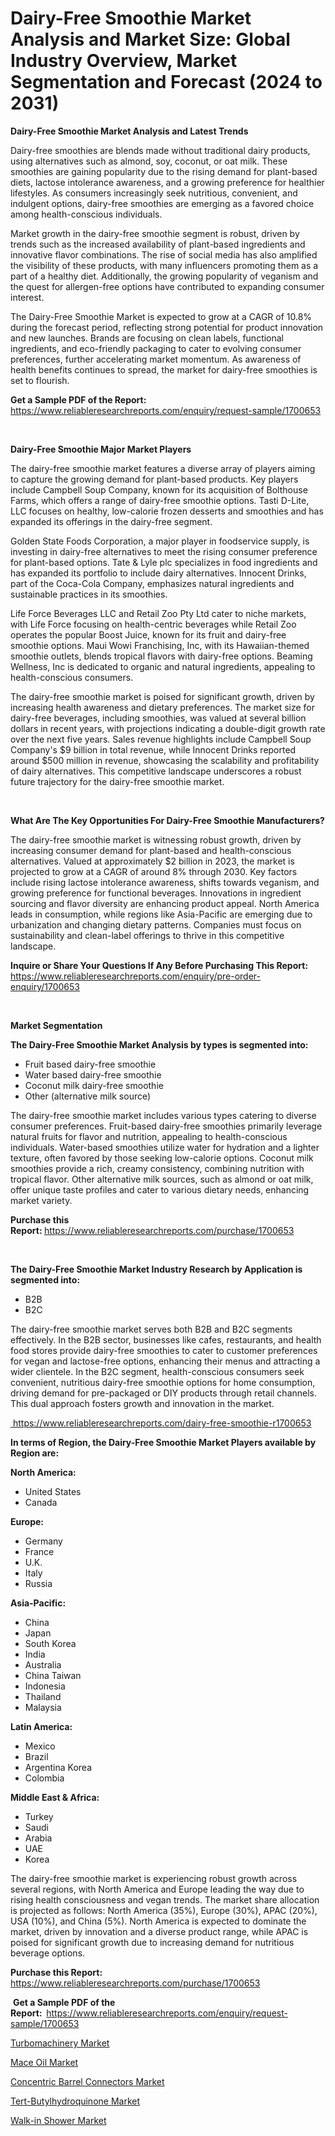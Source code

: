 <p><h1>Dairy-Free Smoothie Market Analysis and Market Size: Global Industry Overview, Market Segmentation and Forecast (2024 to 2031)</h1></p><p><strong>Dairy-Free Smoothie Market Analysis and Latest Trends</strong></p>
<p><p>Dairy-free smoothies are blends made without traditional dairy products, using alternatives such as almond, soy, coconut, or oat milk. These smoothies are gaining popularity due to the rising demand for plant-based diets, lactose intolerance awareness, and a growing preference for healthier lifestyles. As consumers increasingly seek nutritious, convenient, and indulgent options, dairy-free smoothies are emerging as a favored choice among health-conscious individuals.</p><p>Market growth in the dairy-free smoothie segment is robust, driven by trends such as the increased availability of plant-based ingredients and innovative flavor combinations. The rise of social media has also amplified the visibility of these products, with many influencers promoting them as a part of a healthy diet. Additionally, the growing popularity of veganism and the quest for allergen-free options have contributed to expanding consumer interest.</p><p>The Dairy-Free Smoothie Market is expected to grow at a CAGR of 10.8% during the forecast period, reflecting strong potential for product innovation and new launches. Brands are focusing on clean labels, functional ingredients, and eco-friendly packaging to cater to evolving consumer preferences, further accelerating market momentum. As awareness of health benefits continues to spread, the market for dairy-free smoothies is set to flourish.</p></p>
<p><strong>Get a Sample PDF of the Report:&nbsp;</strong> <a href="https://www.reliableresearchreports.com/enquiry/request-sample/1700653?utm_campaign=4&utm_medium=2&utm_source=Github&utm_content=ia&utm_term=21102024&utm_id=dairy-free-smoothie">https://www.reliableresearchreports.com/enquiry/request-sample/1700653</a></p>
<p>&nbsp;</p>
<p><strong>Dairy-Free Smoothie Major Market Players</strong></p>
<p><p>The dairy-free smoothie market features a diverse array of players aiming to capture the growing demand for plant-based products. Key players include Campbell Soup Company, known for its acquisition of Bolthouse Farms, which offers a range of dairy-free smoothie options. Tasti D-Lite, LLC focuses on healthy, low-calorie frozen desserts and smoothies and has expanded its offerings in the dairy-free segment.</p><p>Golden State Foods Corporation, a major player in foodservice supply, is investing in dairy-free alternatives to meet the rising consumer preference for plant-based options. Tate & Lyle plc specializes in food ingredients and has expanded its portfolio to include dairy alternatives. Innocent Drinks, part of the Coca-Cola Company, emphasizes natural ingredients and sustainable practices in its smoothies.</p><p>Life Force Beverages LLC and Retail Zoo Pty Ltd cater to niche markets, with Life Force focusing on health-centric beverages while Retail Zoo operates the popular Boost Juice, known for its fruit and dairy-free smoothie options. Maui Wowi Franchising, Inc, with its Hawaiian-themed smoothie outlets, blends tropical flavors with dairy-free options. Beaming Wellness, Inc is dedicated to organic and natural ingredients, appealing to health-conscious consumers.</p><p>The dairy-free smoothie market is poised for significant growth, driven by increasing health awareness and dietary preferences. The market size for dairy-free beverages, including smoothies, was valued at several billion dollars in recent years, with projections indicating a double-digit growth rate over the next five years. Sales revenue highlights include Campbell Soup Company's $9 billion in total revenue, while Innocent Drinks reported around $500 million in revenue, showcasing the scalability and profitability of dairy alternatives. This competitive landscape underscores a robust future trajectory for the dairy-free smoothie market.</p></p>
<p>&nbsp;</p>
<p><strong>What Are The Key Opportunities For Dairy-Free Smoothie Manufacturers?</strong></p>
<p><p>The dairy-free smoothie market is witnessing robust growth, driven by increasing consumer demand for plant-based and health-conscious alternatives. Valued at approximately $2 billion in 2023, the market is projected to grow at a CAGR of around 8% through 2030. Key factors include rising lactose intolerance awareness, shifts towards veganism, and growing preference for functional beverages. Innovations in ingredient sourcing and flavor diversity are enhancing product appeal. North America leads in consumption, while regions like Asia-Pacific are emerging due to urbanization and changing dietary patterns. Companies must focus on sustainability and clean-label offerings to thrive in this competitive landscape.</p></p>
<p><strong>Inquire or Share Your Questions If Any Before Purchasing This Report:</strong> <a href="https://www.reliableresearchreports.com/enquiry/pre-order-enquiry/1700653?utm_campaign=4&utm_medium=2&utm_source=Github&utm_content=ia&utm_term=21102024&utm_id=dairy-free-smoothie">https://www.reliableresearchreports.com/enquiry/pre-order-enquiry/1700653</a></p>
<p>&nbsp;</p>
<p><strong>Market Segmentation</strong></p>
<p><strong>The Dairy-Free Smoothie Market Analysis by types is segmented into:</strong></p>
<p><ul><li>Fruit based dairy-free smoothie</li><li>Water based dairy-free smoothie</li><li>Coconut milk dairy-free smoothie</li><li>Other (alternative milk source)</li></ul></p>
<p><p>The dairy-free smoothie market includes various types catering to diverse consumer preferences. Fruit-based dairy-free smoothies primarily leverage natural fruits for flavor and nutrition, appealing to health-conscious individuals. Water-based smoothies utilize water for hydration and a lighter texture, often favored by those seeking low-calorie options. Coconut milk smoothies provide a rich, creamy consistency, combining nutrition with tropical flavor. Other alternative milk sources, such as almond or oat milk, offer unique taste profiles and cater to various dietary needs, enhancing market variety.</p></p>
<p><strong>Purchase this Report:&nbsp;</strong><a href="https://www.reliableresearchreports.com/purchase/1700653?utm_campaign=4&utm_medium=2&utm_source=Github&utm_content=ia&utm_term=21102024&utm_id=dairy-free-smoothie">https://www.reliableresearchreports.com/purchase/1700653</a></p>
<p>&nbsp;</p>
<p><strong>The Dairy-Free Smoothie Market Industry Research by Application is segmented into:</strong></p>
<p><ul><li>B2B</li><li>B2C</li></ul></p>
<p><p>The dairy-free smoothie market serves both B2B and B2C segments effectively. In the B2B sector, businesses like cafes, restaurants, and health food stores provide dairy-free smoothies to cater to customer preferences for vegan and lactose-free options, enhancing their menus and attracting a wider clientele. In the B2C segment, health-conscious consumers seek convenient, nutritious dairy-free smoothie options for home consumption, driving demand for pre-packaged or DIY products through retail channels. This dual approach fosters growth and innovation in the market.</p></p>
<p><a href="https://www.reliableresearchreports.com/dairy-free-smoothie-r1700653?utm_campaign=4&utm_medium=2&utm_source=Github&utm_content=ia&utm_term=21102024&utm_id=dairy-free-smoothie">&nbsp;https://www.reliableresearchreports.com/dairy-free-smoothie-r1700653</a></p>
<p><strong>In terms of Region, the Dairy-Free Smoothie Market Players available by Region are:</strong></p>
<p>
    <p> <strong> North America: </strong>
        <ul>
            <li>United States</li>
            <li>Canada</li>
        </ul>
        </p> 
    <p> <strong> Europe: </strong>
        <ul>
            <li>Germany</li>
            <li>France</li>
            <li>U.K.</li>
            <li>Italy</li>
            <li>Russia</li>
        </ul>
        </p> 
    <p> <strong> Asia-Pacific: </strong>
        <ul>
            <li>China</li>
            <li>Japan</li>
            <li>South Korea</li>
            <li>India</li>
            <li>Australia</li>
            <li>China Taiwan</li>
            <li>Indonesia</li>
            <li>Thailand</li>
            <li>Malaysia</li>
        </ul>
        </p> 
    <p> <strong> Latin America: </strong>
        <ul>
            <li>Mexico</li>
            <li>Brazil</li>
            <li>Argentina Korea</li>
            <li>Colombia</li>
        </ul>
        </p> 
    <p> <strong> Middle East & Africa: </strong>
        <ul>
            <li>Turkey</li>
            <li>Saudi</li>
            <li>Arabia</li>
            <li>UAE</li>
            <li>Korea</li>
        </ul>
    </p>
    </p>
<p><p>The dairy-free smoothie market is experiencing robust growth across several regions, with North America and Europe leading the way due to rising health consciousness and vegan trends. The market share allocation is projected as follows: North America (35%), Europe (30%), APAC (20%), USA (10%), and China (5%). North America is expected to dominate the market, driven by innovation and a diverse product range, while APAC is poised for significant growth due to increasing demand for nutritious beverage options.</p></p>
<p><strong>Purchase this Report: </strong><a href="https://www.reliableresearchreports.com/purchase/1700653?utm_campaign=4&utm_medium=2&utm_source=Github&utm_content=ia&utm_term=21102024&utm_id=dairy-free-smoothie">https://www.reliableresearchreports.com/purchase/1700653</a></p>
<p>&nbsp;<strong>Get a Sample PDF of the Report:&nbsp;&nbsp;</strong><a href="https://www.reliableresearchreports.com/enquiry/request-sample/1700653?utm_campaign=4&utm_medium=2&utm_source=Github&utm_content=ia&utm_term=21102024&utm_id=dairy-free-smoothie">https://www.reliableresearchreports.com/enquiry/request-sample/1700653</a></p>
<p><strong></strong></p>
<p><p><a href="https://issuu.com/reportprime-2/docs/turbomachinery-market-size-2030.ppt_74d793b181a620?utm_campaign=4&utm_medium=2&utm_source=Github&utm_content=ia&utm_term=21102024&utm_id=dairy-free-smoothie">Turbomachinery Market</a></p><p><a href="https://www.linkedin.com/pulse/mace-oil-market-trends-insights-type-application-analysis-2024-jktse?utm_campaign=4&utm_medium=2&utm_source=Github&utm_content=ia&utm_term=21102024&utm_id=dairy-free-smoothie">Mace Oil Market</a></p><p><a href="https://issuu.com/reportprime-2/docs/concentric-barrel-connectors-market_5fa038fd04389a?utm_campaign=4&utm_medium=2&utm_source=Github&utm_content=ia&utm_term=21102024&utm_id=dairy-free-smoothie">Concentric Barrel Connectors Market</a></p><p><a href="https://github.com/WayneHopkins413/Market-Research-Report-List-1/blob/main/tert-butylhydroquinone-market.md?utm_campaign=4&utm_medium=2&utm_source=Github&utm_content=ia&utm_term=21102024&utm_id=dairy-free-smoothie">Tert-Butylhydroquinone Market</a></p><p><a href="https://github.com/Armeladukagjini693/Market-Research-Report-List-1/blob/main/walk-in-shower-market.md?utm_campaign=4&utm_medium=2&utm_source=Github&utm_content=ia&utm_term=21102024&utm_id=dairy-free-smoothie">Walk-in Shower Market</a></p></p>
